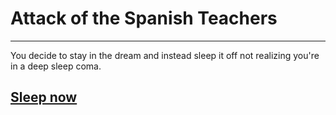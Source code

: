 # Attack of the Spanish Teachers

--------------------------------

You decide to stay in the dream and instead sleep it off not realizing you're in a deep sleep coma.

## [Sleep now](../attack.md)
